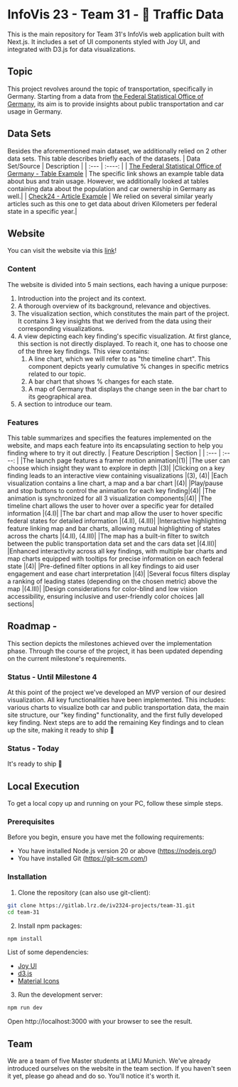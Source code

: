# InfoVis 23 - Team 31 - 🚗 Traffic Data

This is the main repository for Team 31's InfoVis web application built with Next.js. It includes a set of UI components styled with Joy UI, and integrated with D3.js for data visualizations.

## Topic
This project revolves around the topic of transportation, specifically in Germany.  Starting from a data from [the Federal Statistical Office of Germany](https://www.destatis.de/EN/Home/_node.html), its aim is to provide insights about public transportation and car usage in Germany.

## Data Sets
Besides the aforementioned main dataset, we additionally relied on 2 other data sets.
This table describes briefly each of the datasets.
| Data Set/Source      | Description |
| :---        |    :----:   |
| [The Federal Statistical Office of Germany - Table Example](https://www-genesis.destatis.de/genesis//online?operation=table&code=46181-0015&bypass=true&levelindex=0&levelid=1697718366080#abreadcrumb) | The specific link shows an example table data about bus and train usage. However, we additionally looked at tables containing data about the population and car ownership in Germany as well.|
| [Check24 - Article Example](https://www.check24.de/unternehmen/presse/pressemitteilungen/mecklenburg-vorpommern-legen-die-meisten-kilometer-mit-dem-auto-zurueck-1126/) | We relied on several similar yearly articles such as this one to get data about driven Kilometers per federal state in a specific year.|


## Website
You can visit the website via this [link](https://team-31-iv2324-projects-9267fe386ec9af87e7d6c214ab1ee355db087ee.pages.gitlab.lrz.de)! 

### Content
The website is divided into 5 main sections, each having a unique purpose:
1. Introduction into the project and its context.
2. A thorough overview of its background, relevance and objectives.
3. The visualization section, which constitutes the main part of the project. It contains 3 key insights that we derived from the data using their corresponding visualizations.
4. A view depicting each key finding's specific visualization. At first glance, this section is not directly displayed. To reach it, one has to choose one of the three key findings. This view contains:
    1. A line chart, which we will refer to as "the timeline chart". This component depicts yearly cumulative % changes in specific metrics related to our topic.
    2. A bar chart that shows % changes for each state.
    3. A map of Germany that displays the change seen in the bar chart to its geographical area.
5. A section to introduce our team.

### Features
This table summarizes and specifies the features implemented on the website, and maps each feature into its encapsulating section to help you finding where to try it out directly.
| Feature Description | Section |
| :---        |    :----:   |
|The launch page features a framer motion animation|(1)|
|The user can choose which insight they want to explore in depth |(3)|
|Clicking on a key finding leads to an interactive view containing visualizations |(3), (4)|
|Each visualization contains a line chart, a map and a bar chart |(4)|
|Play/pause and stop buttons to control the animation for each key finding|(4)|
|The animation is synchronized for all 3 visualization components|(4)|
|The timeline chart allows the user to hover over a specific year for detailed information |(4.I)|
|The bar chart and map allow the user to hover specific federal states for detailed information |(4.II), (4.III)|
|Interactive highlighting feature linking map and bar charts, allowing mutual highlighting of states across the charts |(4.II), (4.III)|
|The map has a built-in filter to switch between the public transportation data set and the cars data set |(4.III)|
|Enhanced interactivity across all key findings, with multiple bar charts and map charts equipped with tooltips for precise information on each federal state |(4)|
|Pre-defined filter options in all key findings to aid user engagement and ease chart interpretation |(4)|
|Several focus filters display a ranking of leading states (depending on the chosen metric) above the map |(4.III)|
|Design considerations for color-blind and low vision accessibility, ensuring inclusive and user-friendly color choices |all sections|


## Roadmap - 
This section depicts the milestones achieved over the implementation phase. Through the course of the project, it has been updated depending on the current milestone's requirements.

### Status - Until Milestone 4
At this point of the project we've developed an MVP version of our desired visualization. All key functionalities have been implemented. This includes: various charts to visualize both car and public transportation data, the main site structure, our "key finding" functionality, and the first fully developed key finding.
Next steps are to add the remaining Key findings and to clean up the site, making it ready to ship 🚀

### Status - Today
It's ready to ship 🚀

## Local Execution
To get a local copy up and running on your PC, follow these simple steps.

### Prerequisites
Before you begin, ensure you have met the following requirements:

- You have installed Node.js version 20 or above (https://nodejs.org/)
- You have installed Git (https://git-scm.com/)

### Installation

1. Clone the repository (can also use git-client):
```bash
git clone https://gitlab.lrz.de/iv2324-projects/team-31.git
cd team-31
```
2. Install npm packages:
```bash
npm install 
```
List of some dependencies:
- [Joy UI](https://mui.com/joy-ui/getting-started/installation/)
- [d3.js](https://d3js.org/getting-started)
- [Material Icons](https://mui.com/material-ui/material-icons/)
3. Run the development server:
```bash
npm run dev
```
Open http://localhost:3000 with your browser to see the result.


## Team
We are a team of five Master students at LMU Munich. We've already introduced ourselves on the website in the team section. If you haven't seen it yet, please go ahead and do so. You'll notice it's worth it.
